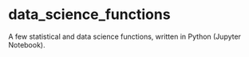 # data_science_functions
A few statistical and data science functions, written in Python (Jupyter Notebook).
